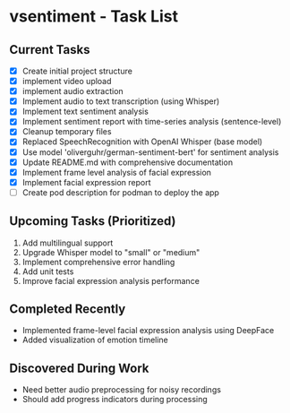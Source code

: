 # vsentiment - Task List

## Current Tasks
- [x] Create initial project structure
- [x] implement video upload
- [x] implement audio extraction
- [x] Implement audio to text transcription (using Whisper)
- [x] Implement text sentiment analysis
- [x] Implement sentiment report with time-series analysis (sentence-level)
- [x] Cleanup temporary files
- [x] Replaced SpeechRecognition with OpenAI Whisper (base model)
- [x] Use model 'oliverguhr/german-sentiment-bert' for sentiment analysis
- [x] Update README.md with comprehensive documentation
- [x] Implement frame level analysis of facial expression
- [x] Implement facial expression report
- [ ] Create pod description for podman to deploy the app

## Upcoming Tasks (Prioritized)
1. Add multilingual support
2. Upgrade Whisper model to "small" or "medium"
3. Implement comprehensive error handling
4. Add unit tests
5. Improve facial expression analysis performance

## Completed Recently
- Implemented frame-level facial expression analysis using DeepFace
- Added visualization of emotion timeline

## Discovered During Work
- Need better audio preprocessing for noisy recordings
- Should add progress indicators during processing
